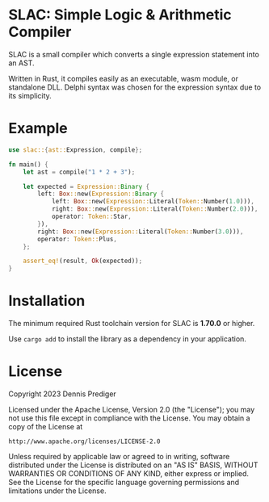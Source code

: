 # SLAC: Simple Logic & Arithmetic Compiler

SLAC is a small compiler which converts a single expression statement into an AST. 

Written in Rust, it compiles easily as an executable, wasm module, or standalone DLL.
Delphi syntax was chosen for the expression syntax due to its simplicity.

# Example

```rust
use slac::{ast::Expression, compile};

fn main() {
    let ast = compile("1 * 2 + 3");

    let expected = Expression::Binary {
        left: Box::new(Expression::Binary {
            left: Box::new(Expression::Literal(Token::Number(1.0))),
            right: Box::new(Expression::Literal(Token::Number(2.0))),
            operator: Token::Star,
        }),
        right: Box::new(Expression::Literal(Token::Number(3.0))),
        operator: Token::Plus,
    };

    assert_eq!(result, Ok(expected));
}
```

# Installation

The minimum required Rust toolchain version for SLAC is **1.70.0** or higher. 

Use `cargo add` to install the library as a dependency in your application.

# License

Copyright 2023 Dennis Prediger

Licensed under the Apache License, Version 2.0 (the "License");
you may not use this file except in compliance with the License.
You may obtain a copy of the License at

    http://www.apache.org/licenses/LICENSE-2.0

Unless required by applicable law or agreed to in writing, software
distributed under the License is distributed on an "AS IS" BASIS,
WITHOUT WARRANTIES OR CONDITIONS OF ANY KIND, either express or implied.
See the License for the specific language governing permissions and
limitations under the License.